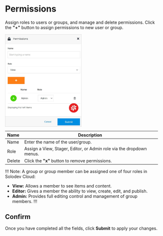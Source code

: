 # Permissions

Assign roles to users or groups, and manage and delete permissions. Click the **"+"** button to assign permissions to new user or group.

<img src="../../../../images/sitespermissions.jpg" alt="sitespermissions" style="width: 50%; display: block"></a>

**Name** | **Description** 
:--- | ---
Name | Enter the name of the user/group.
Role | Assign a View, Stager, Editor, or Admin role via the dropdown menus.
Delete | Click the **"x"** button to remove permissions.

!!! Note:
A group or group member can be assigned one of four roles in Solodev Cloud:

- **View:** Allows a member to see items and content. 
- **Editor:** Gives a member the ability to view, create, edit, and publish.
- **Admin:** Provides full editing control and management of group members.
!!!

## Confirm

Once you have completed all the fields, click **Submit** to apply your changes.
